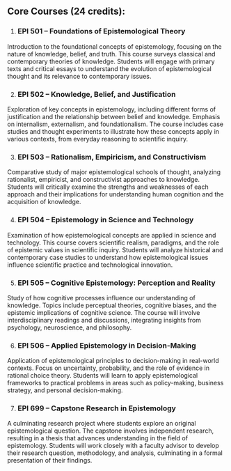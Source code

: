 
## **Core Courses (24 credits):**

1. ### **EPI 501 – Foundations of Epistemological Theory**

Introduction to the foundational concepts of epistemology, focusing on the nature of knowledge, belief, and truth. This course surveys classical and contemporary theories of knowledge. Students will engage with primary texts and critical essays to understand the evolution of epistemological thought and its relevance to contemporary issues.

2. ### **EPI 502 – Knowledge, Belief, and Justification**

Exploration of key concepts in epistemology, including different forms of justification and the relationship between belief and knowledge. Emphasis on internalism, externalism, and foundationalism. The course includes case studies and thought experiments to illustrate how these concepts apply in various contexts, from everyday reasoning to scientific inquiry.

3. ### **EPI 503 – Rationalism, Empiricism, and Constructivism**

Comparative study of major epistemological schools of thought, analyzing rationalist, empiricist, and constructivist approaches to knowledge. Students will critically examine the strengths and weaknesses of each approach and their implications for understanding human cognition and the acquisition of knowledge.

4. ### **EPI 504 – Epistemology in Science and Technology**

Examination of how epistemological concepts are applied in science and technology. This course covers scientific realism, paradigms, and the role of epistemic values in scientific inquiry. Students will analyze historical and contemporary case studies to understand how epistemological issues influence scientific practice and technological innovation.

5. ### **EPI 505 – Cognitive Epistemology: Perception and Reality**

Study of how cognitive processes influence our understanding of knowledge. Topics include perceptual theories, cognitive biases, and the epistemic implications of cognitive science. The course will involve interdisciplinary readings and discussions, integrating insights from psychology, neuroscience, and philosophy.

6. ### **EPI 506 – Applied Epistemology in Decision-Making**

Application of epistemological principles to decision-making in real-world contexts. Focus on uncertainty, probability, and the role of evidence in rational choice theory. Students will learn to apply epistemological frameworks to practical problems in areas such as policy-making, business strategy, and personal decision-making.

7. ### **EPI 699 – Capstone Research in Epistemology**

A culminating research project where students explore an original epistemological question. The capstone involves independent research, resulting in a thesis that advances understanding in the field of epistemology. Students will work closely with a faculty advisor to develop their research question, methodology, and analysis, culminating in a formal presentation of their findings.
